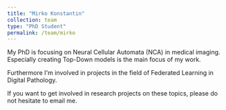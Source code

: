 ```yaml
---
title: "Mirko Konstantin"
collection: team
type: "PhD Student"
permalink: /team/mirko
---
```


My PhD is focusing on Neural Cellular Automata (NCA) in medical imaging. Especially creating Top-Down models is the main focus of my work.

Furthermore I'm involved in projects in the field of Federated Learning in Digital Pathology.

If you want to get involved in research projects on these topics, please do not hesitate to email me.